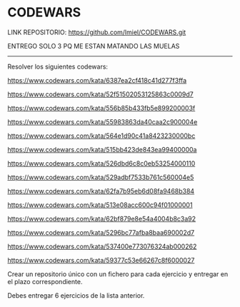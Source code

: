 # CODEWARS
LINK REPOSITORIO: https://github.com/lmiel/CODEWARS.git

ENTREGO SOLO 3 PQ ME ESTAN MATANDO LAS MUELAS
_______________________________________________________________________________________________________________________________________________________________________
Resolver los siguientes codewars:

https://www.codewars.com/kata/6387ea2cf418c41d277f3ffa

https://www.codewars.com/kata/52f51502053125863c0009d7

https://www.codewars.com/kata/556b85b433fb5e899200003f

https://www.codewars.com/kata/55983863da40caa2c900004e

https://www.codewars.com/kata/564e1d90c41a8423230000bc

https://www.codewars.com/kata/515bb423de843ea99400000a

https://www.codewars.com/kata/526dbd6c8c0eb53254000110

https://www.codewars.com/kata/529adbf7533b761c560004e5

https://www.codewars.com/kata/62fa7b95eb6d08fa9468b384

https://www.codewars.com/kata/513e08acc600c94f01000001

https://www.codewars.com/kata/62bf879e8e54a4004b8c3a92

https://www.codewars.com/kata/5296bc77afba8baa690002d7

https://www.codewars.com/kata/537400e773076324ab000262

https://www.codewars.com/kata/59377c53e66267c8f6000027



Crear un repositorio único con un fichero para cada ejercicio y entregar en el plazo correspondiente.

Debes entregar 6 ejercicios de la lista anterior.
